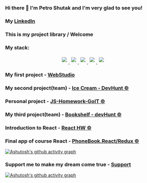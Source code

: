 ### Hi there 👋 I'm Petro Shutak and I'm very glad to see you!
### My <a href="https://www.linkedin.com/in/petroshutak/">LinkedIn</a>
### This is my project library / Welcome
### My stack:
<div align="center">
  <a href="https://skillicons.dev" target="_blank">
    <img src="https://skillicons.dev/icons?i=html,css,js,react" style="display: inline-block; margin: 5px;" />
    <img src="https://skillicons.dev/icons?i=redux,nodejs,mongodb,postman" style="display: inline-block; margin: 5px;" />
    <img src="https://skillicons.dev/icons?i=express,firebase,sass,materialui" style="display: inline-block; margin: 5px;" />
    <img src="https://skillicons.dev/icons?i=styledcomponents,git,github,vscode" style="display: inline-block; margin: 5px;" />
    <img src="https://skillicons.dev/icons?i=vite,webpack" style="display: inline-block; margin: 5px;" />
  </a>
</div>


### My first project - <a href="https://petroshutak.github.io/goit-markup-hw-07/" target="_blank">WebStudio</a>
### My second project(team) - <a href="https://petekostrytsya.github.io/DevHunt/" target="_blank">Ice Cream - DevHunt ©</a>
### Personal project - <a href="https://petroshutak.github.io/JS-Homework-GoIT/" target="_blank">JS-Homework-GoIT ©</a>
### My third project(team) - <a href="https://petroshutak.github.io/devHunt-team-project-js/" target="_blank">Bookshelf - devHunt ©</a>

### Introduction to React - <a href="https://petroshutak.github.io/react-hook-project/" target="_blank">React HW ©</a>
### Final app of course React - <a href="https://petroshutak.github.io/goit-react-hw-08-phonebook" target="_blank">PhoneBook.React/Redux ©</a>
[![Ashutosh's github activity graph](https://github-readme-activity-graph.vercel.app/graph?username=PetroShutak&theme=react-dark)](https://github.com/ashutosh00710/github-readme-activity-graph)

### Support me to make my dream come true - <a href="https://send.monobank.ua/jar/4vdPfcUt41" target="_blank">Support</a>
<!-- ### My CV: for download click link => [Petro_Shutak_Fullstack_developer.pdf](https://github.com/PetroShutak/PetroShutak/files/11728501/Petro_Shutak_Fullstack_developer.pdf) -->
[![Ashutosh's github activity graph](https://github-readme-activity-graph.vercel.app/graph?username=PetroShutak&bg_color=000000&color=ffffff&line=2eb830&point=05ff22&area=true&hide_border=true)](https://github.com/ashutosh00710/github-readme-activity-graph)

<!--
**PetroShutak/PetroShutak** is a ✨ _special_ ✨ repository because its `README.md` (this file) appears on your GitHub profile.


Here are some ideas to get you started:

- 🔭 I’m currently working on ...
- 🌱 I’m currently learning ...
- 👯 I’m looking to collaborate on ...
- 🤔 I’m looking for help with ...
- 💬 Ask me about ...
- 📫 How to reach me: ...
- 😄 Pronouns: ...
- ⚡ Fun fact: ...
-->
